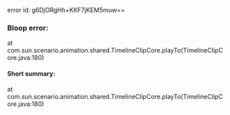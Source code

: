 error id: g6DjORgHh+KKF7jKEM5muw==
### Bloop error:

at com.sun.scenario.animation.shared.TimelineClipCore.playTo(TimelineClipCore.java:180)
#### Short summary: 

at com.sun.scenario.animation.shared.TimelineClipCore.playTo(TimelineClipCore.java:180)